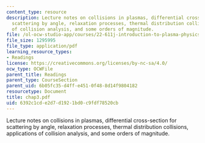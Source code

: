 ```yaml
---
content_type: resource
description: Lecture notes on collisions in plasmas, differential cross-section for
  scattering by angle, relaxation processes, thermal distribution collisions, applications
  of collision analysis, and some orders of magnitude.
file: /ol-ocw-studio-app/courses/22-611j-introduction-to-plasma-physics-i-fall-2006/6392c1cde2d7d1921bd0c9fdf78520cb_chap3.pdf
file_size: 1295995
file_type: application/pdf
learning_resource_types:
- Readings
license: https://creativecommons.org/licenses/by-nc-sa/4.0/
ocw_type: OCWFile
parent_title: Readings
parent_type: CourseSection
parent_uid: 6b05fc35-d4ff-e451-0f48-8d14f9804182
resourcetype: Document
title: chap3.pdf
uid: 6392c1cd-e2d7-d192-1bd0-c9fdf78520cb
---
```

Lecture notes on collisions in plasmas, differential cross-section for scattering by angle, relaxation processes, thermal distribution collisions, applications of collision analysis, and some orders of magnitude.